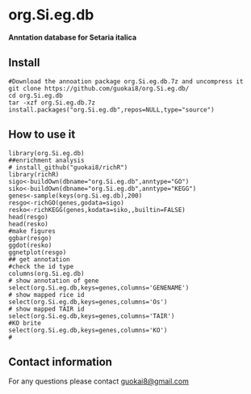 # org.Si.eg.db
__Anntation database for Setaria italica__
## Install
```
#Download the annoation package org.Si.eg.db.7z and uncompress it
git clone https://github.com/guokai8/org.Si.eg.db/
cd org.Si.eg.db
tar -xzf org.Si.eg.db.7z
install.packages("org.Si.eg.db",repos=NULL,type="source")
```
## How to use it 
```
library(org.Si.eg.db)
##enrichment analysis
# install_github("guokai8/richR")
library(richR)
sigo<-buildOwn(dbname="org.Si.eg.db",anntype="GO")  
siko<-buildOwn(dbname="org.Si.eg.db",anntype="KEGG") 
genes<-sample(keys(org.Si.eg.db),200)
resgo<-richGO(genes,godata=sigo)
resko<-richKEGG(genes,kodata=siko,,builtin=FALSE)
head(resgo)
head(resko)
#make figures
ggbar(resgo)
ggdot(resko)
ggnetplot(resgo)
## get annotation 
#check the id type
columns(org.Si.eg.db)
# show annotation of gene
select(org.Si.eg.db,keys=genes,columns='GENENAME')
# show mapped rice id
select(org.Si.eg.db,keys=genes,columns='Os')
# show mapped TAIR id
select(org.Si.eg.db,keys=genes,columns='TAIR')
#KO brite
select(org.Si.eg.db,keys=genes,columns='KO')
#
```
## Contact information
For any questions please contact guokai8@gmail.com
